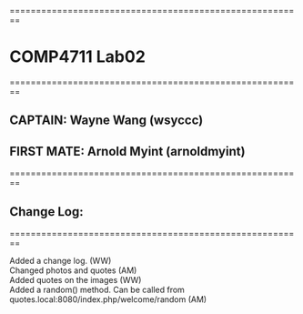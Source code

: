 ========================================================
<h1>COMP4711 Lab02</h1>
========================================================
<h2>CAPTAIN: Wayne Wang (wsyccc)</h2>
<h2>FIRST MATE: Arnold Myint (arnoldmyint)</h2>

========================================================
<h2>Change Log: </h2>
========================================================

Added a change log. (WW) <br />
Changed photos and quotes (AM) <br />
Added quotes on the images (WW) <br />
Added a random() method. Can be called from quotes.local:8080/index.php/welcome/random (AM) <br />
